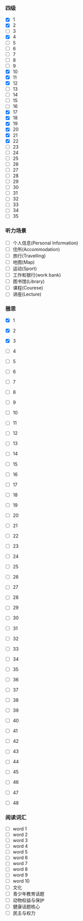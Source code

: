### 四级

- [x] 1
- [x] 2
- [ ] 3
- [x] 4
- [ ] 5
- [ ] 6
- [ ] 7
- [ ] 8
- [ ] 9
- [x] 10
- [x] 11
- [x] 12
- [ ] 13
- [ ] 14
- [ ] 15
- [ ] 16
- [x] 17
- [x] 18
- [x] 19
- [x] 20
- [x] 21
- [x] 22
- [ ] 23
- [ ] 24
- [ ] 25
- [ ] 26
- [ ] 27
- [ ] 28
- [ ] 29
- [ ] 30
- [ ] 31
- [ ] 32
- [ ] 33
- [ ] 34
- [ ] 35

### 听力场景

- [ ] 个人信息(Personal Information)
- [ ] 住所(Accommodation)
- [ ] 旅行(Travelling)
- [ ] 地图(Map)
- [ ] 运动(Sport)
- [ ] 工作和银行(work bank)
- [ ] 图书馆(Library)
- [ ] 课程(Courese)
- [ ] 讲座(Lecture)

### 雅思

- [x] 1
- [x] 2
- [x] 3
- [ ] 4
- [ ] 5
- [ ] 6
- [ ] 7
- [ ] 8
- [ ] 9
- [ ] 10
- [ ] 11
- [ ] 12
- [ ] 13
- [ ] 14
- [ ] 15
- [ ] 16
- [ ] 17
- [ ] 18
- [ ] 19
- [ ] 20
- [ ] 21
- [ ] 22
- [ ] 23
- [ ] 24
- [ ] 25
- [ ] 26
- [ ] 27
- [ ] 28
- [ ] 29
- [ ] 30
- [ ] 31
- [ ] 32
- [ ] 33
- [ ] 34
- [ ] 35
- [ ] 36
- [ ] 37
- [ ] 38
- [ ] 39
- [ ] 40
- [ ] 41
- [ ] 42
- [ ] 43
- [ ] 44
- [ ] 45
- [ ] 46
- [ ] 47
- [ ] 48

  

### 阅读词汇

- [ ] word 1
- [ ] word 2
- [ ] word 3
- [ ] word 4
- [ ] word 5
- [ ] word 6
- [ ] word 7
- [ ] word 8
- [ ] word 9
- [ ] word 10
- [ ] 文化
- [ ] 青少年教育话题
- [ ] 动物权益与保护
- [ ] 健康话题核心
- [ ] 民主与权力